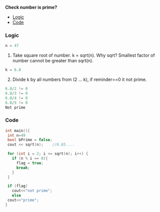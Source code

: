 **Check number is prime?**
- [Logic](#l)
- [Code](#c)

<a name=l></a>
### Logic
```c
n = 47
```
1. Take square root of number. k = sqrt(n). Why sqrt? Smallest factor of number cannot be greater than sqrt(n).
```c
k = 6.8
```
2. Divide k by all numbers from (2 ... k), if reminder==0 it not prime.
```c
6.8/2 != 0 
6.8/3 != 0
6.8/4 != 0
6.8/5 != 0
Not prime
```
<a name=cpp></a>
 ### Code
 ```c
int main(){
  int n=49
  bool bPrime = false;
  cout << sqrt(n);    //6.85....

  for (int i = 2; i <= sqrt(n); i++) {
    if (n % i == 0){
      flag = true;
      break;
    }
  }

  if (flag)
    cout<<"not prime";
    else
  cout<<"prime";
}
```
